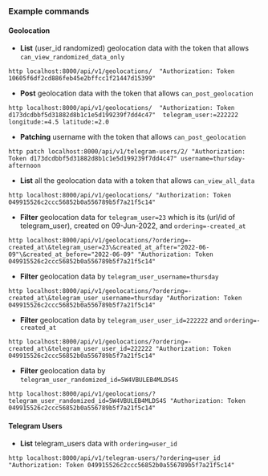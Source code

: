 ### Example commands
#### Geolocation

* __List__ (user_id randomized) geolocation data with the token that allows `can_view_randomized_data_only`
```
http localhost:8000/api/v1/geolocations/  "Authorization: Token 10605f6df2cd886feb45e2bffcc1f21447d15399"
```

* __Post__ geolocation data with the token that allows `can_post_geolocation`
```
http localhost:8000/api/v1/geolocations/  "Authorization: Token d173dcdbbf5d31882d8b1c1e5d199239f7dd4c47"  telegram_user:=222222 longitude:=4.5 latitude:=2.0
```

* __Patching__ username with the token that allows `can_post_geolocation`
```
http patch localhost:8000/api/v1/telegram-users/2/ "Authorization: Token d173dcdbbf5d31882d8b1c1e5d199239f7dd4c47" username=thursday-afternoon
```

* __List__ all the geolocation data with a token that allows `can_view_all_data`
```
http localhost:8000/api/v1/geolocations/ "Authorization: Token 049915526c2ccc56852b0a556789b5f7a21f5c14"

``` 

* __Filter__ geolocation data for `telegram_user=23` which is its (url/id of telegram_user), created on 09-Jun-2022, and `ordering=-created_at`
```
http localhost:8000/api/v1/geolocations/?ordering=-created_at\&telegram_user=23\&created_at_after="2022-06-09"\&created_at_before="2022-06-09" "Authorization: Token 049915526c2ccc56852b0a556789b5f7a21f5c14"
```

* __Filter__ geolocation data by `telegram_user_username=thursday`
```
http localhost:8000/api/v1/geolocations/?ordering=-created_at\&telegram_user_username=thursday "Authorization: Token 049915526c2ccc56852b0a556789b5f7a21f5c14"
```

* __Filter__ geolocation data by `telegram_user_user_id=222222` and `ordering=-created_at`
```
http localhost:8000/api/v1/geolocations/?ordering=-created_at\&telegram_user_user_id=222222 "Authorization: Token 049915526c2ccc56852b0a556789b5f7a21f5c14"
```

* __Filter__ geolocation data by `telegram_user_randomized_id=5W4VBULEB4MLDS4S`
```
http localhost:8000/api/v1/geolocations/?telegram_user_randomized_id=5W4VBULEB4MLDS4S "Authorization: Token 049915526c2ccc56852b0a556789b5f7a21f5c14"
```

#### Telegram Users
* __List__ telegram_users data with `ordering=user_id`
```
http localhost:8000/api/v1/telegram-users/?ordering=user_id "Authorization: Token 049915526c2ccc56852b0a556789b5f7a21f5c14"
```

<!---
# vim: ai et ts=4 sw=2 sts=4 nu
!>
